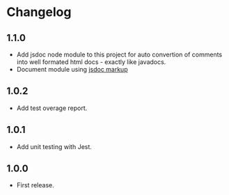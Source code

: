 # Changelog

## 1.1.0
- Add jsdoc node module to this project for auto convertion of comments into well formated html docs - exactly like javadocs.
- Document module using [jsdoc markup](http://usejsdoc.org/tags-returns.html)

## 1.0.2
- Add test overage report.

## 1.0.1
- Add unit testing with Jest.

## 1.0.0
- First release.
